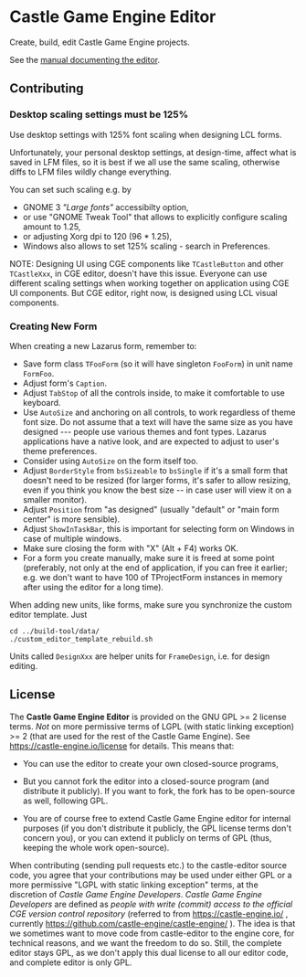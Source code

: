 # Castle Game Engine Editor

Create, build, edit Castle Game Engine projects.

See the [manual documenting the editor](https://castle-engine.io/manual_editor.php).

## Contributing

### Desktop scaling settings must be 125%

Use desktop settings with 125% font scaling when designing LCL forms.

Unfortunately, your personal desktop settings, at design-time, affect what is saved in LFM files, so it is best if we all use the same scaling, otherwise diffs to LFM files wildly change everything.

You can set such scaling e.g. by
- GNOME 3 _"Large fonts"_ accessibilty option,
- or use "GNOME Tweak Tool" that allows to explicitly configure scaling amount to 1.25,
- or adjusting Xorg dpi to 120 (96 * 1.25),
- Windows also allows to set 125% scaling - search in Preferences.

NOTE: Designing UI using CGE components like `TCastleButton` and other `TCastleXxx`, in CGE editor, doesn't have this issue. Everyone can use different scaling settings when working together on application using CGE UI components. But CGE editor, right now, is designed using LCL visual components.

### Creating New Form

When creating a new Lazarus form, remember to:

- Save form class `TFooForm` (so it will have singleton `FooForm`) in unit name `FormFoo`.
- Adjust form's `Caption`.
- Adjust `TabStop` of all the controls inside, to make it comfortable to use keyboard.
- Use `AutoSize` and anchoring on all controls, to work regardless of theme font size. Do not assume that a text will have the same size as you have designed --- people use various themes and font types. Lazarus applications have a native look, and are expected to adjust to user's theme preferences.
- Consider using `AutoSize` on the form itself too.
- Adjust `BorderStyle` from `bsSizeable` to `bsSingle` if it's a small form that doesn't need to be resized (for larger forms, it's safer to allow resizing, even if you think you know the best size -- in case user will view it on a smaller monitor).
- Adjust `Position` from "as designed" (usually "default" or "main form center" is more sensible).
- Adjust `ShowInTaskBar`, this is important for selecting form on Windows in case of multiple windows.
- Make sure closing the form with "X" (Alt + F4) works OK.
- For a form you create manually, make sure it is freed at some point (preferably, not only at the end of application, if you can free it earlier; e.g. we don't want to have 100 of TProjectForm instances in memory after using the editor for a long time).

When adding new units, like forms, make sure you synchronize the custom editor template. Just

```
cd ../build-tool/data/
./custom_editor_template_rebuild.sh
```

Units called `DesignXxx` are helper units for `FrameDesign`, i.e. for design editing.

## License

The **Castle Game Engine Editor** is provided on the GNU GPL >= 2 license terms.
*Not* on more permissive terms of LGPL (with static linking exception) >= 2
(that are used for the rest of the Castle Game Engine).
See https://castle-engine.io/license for details.
This means that:

- You can use the editor to create your own closed-source programs,

- But you cannot fork the editor into a closed-source program (and distribute it publicly). If you want to fork, the fork has to be open-source as well, following GPL.

- You are of course free to extend Castle Game Engine editor for internal purposes (if you don't distribute it publicly, the GPL license terms don't concern you), or you can extend it publicly on terms of GPL (thus, keeping the whole work open-source).

When contributing (sending pull requests etc.) to the castle-editor source code,
you agree that your contributions may be used under either GPL
or a more permissive "LGPL with static linking exception" terms,
at the discretion of _Castle Game Engine Developers_.
_Castle Game Engine Developers_ are defined as _people with write (commit) access
to the official CGE version control repository_
(referred to from https://castle-engine.io/ , currently
https://github.com/castle-engine/castle-engine/ ).
The idea is that we sometimes want to move code from castle-editor to
the engine core, for technical reasons, and we want the freedom to do so.
Still, the complete editor stays GPL, as we don't apply this dual license to all our editor code, and complete editor is only GPL.
